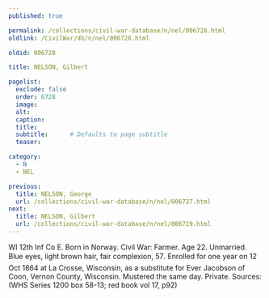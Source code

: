 ```yaml
---
published: true

permalink: /collections/civil-war-database/n/nel/006728.html
oldlink: /CivilWar/db/n/nel/006728.html

oldid: 006728

title: NELSON, Gilbert

pagelist:
  exclude: false
  order: 6728
  image: 
  alt:
  caption:
  title:
  subtitle:      # Defaults to page subtitle
  teaser:

category: 
  - N 
  - NEL

previous:
  title: NELSON, George
  url: /collections/civil-war-database/n/nel/006727.html  
next:
  title: NELSON, Gilbert
  url: /collections/civil-war-database/n/nel/006729.html   
---
```

WI 12th Inf Co E. Born in Norway. Civil War: Farmer. Age 22. Unmarried. Blue eyes, light brown hair, fair complexion, 5&#146;7&#148;. Enrolled for one year on 12 Oct 1864 at La Crosse, Wisconsin, as a substitute for Ever Jacobson of Coon, Vernon County, Wisconsin. Mustered the same day. Private. Sources: (WHS Series 1200 box 58-13; red book vol 17, p92)